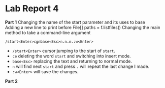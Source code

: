 # Lab Report 4

**Part 1**
Changing the name of the start parameter and its uses to base
Adding a new line to print before File[] paths = f.listfiles()
Changing the main method to take a command-line argument


`/start<Enter>cgnbase<Esc>n.n.n.:w<Enter>`
* `/start<Enter>` cursor jumping to the start of `start`.
* `ce` deleting the word `start` and switching into insert mode.
* `base<Esc>` replacing the text and returning to normal mode.
* `n` will find next `start` and press `.` will repeat the last change I made.
* `:w<Enter>` will save the changes.


**Part 2**
